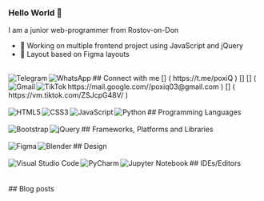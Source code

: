### Hello World 👋 
I am a junior web-programmer from Rostov-on-Don 
- 🔭 Working on multiple frontend project using JavaScript and jQuery
- 🌱 Layout based on Figma layouts 
<br>
## Connect with me
[<img align = "left" alt = "Telegram" src = "https://img.shields.io/badge/Telegram-2CA5E0?style=for-the-badge&logo=telegram&logoColor=white" />] ( https://t.me/poxiQ )
[<img align = "left" alt = "WhatsApp" src = "https://img.shields.io/badge/WhatsApp-25D366?style=for-the-badge&logo=whatsapp&logoColor=white" />]
[<img align = "left" alt = "Gmail" src = "https://img.shields.io/badge/Gmail-D14836?style=for-the-badge&logo=gmail&logoColor=white" />] ( https://mail.google.com//poxiq03@gmail.com )
[<img align = "left" alt = "TikTok" src = "https://img.shields.io/badge/TikTok-%23000000.svg?style=for-the-badge&logo=TikTok&logoColor=white" />] ( https://vm.tiktok.com/ZSJcpG48V/ )
<br> 
<br>
## Programming Languages
<img align = "left" alt = "HTML5" src = "https://img.shields.io/badge/html5-%23E34F26.svg?style=for-the-badge&logo=html5&logoColor=white"/>
<img align = "left" alt = "CSS3" src = "https://img.shields.io/badge/css3-%231572B6.svg?style=for-the-badge&logo=css3&logoColor=white"/>
<img align = "left" alt = "JavaScript" src = "https://img.shields.io/badge/javascript-%23323330.svg?style=for-the-badge&logo=javascript&logoColor=%23F7DF1E"/>
<img align = "left" alt = "Python" src = "https://img.shields.io/badge/python-3670A0?style=for-the-badge&logo=python&logoColor=ffdd54"/>
<br> 
<br>
## Frameworks, Platforms and Libraries
<img align = "left" alt = "Bootstrap" src = "https://img.shields.io/badge/bootstrap-%23563D7C.svg?style=for-the-badge&logo=bootstrap&logoColor=white"/>
<img align = "left" alt = "jQuery" src = "https://img.shields.io/badge/jquery-%230769AD.svg?style=for-the-badge&logo=jquery&logoColor=white"/>
<br> 
<br>
## Design
<img align = "left" alt = "Figma" src = "https://img.shields.io/badge/figma-%23F24E1E.svg?style=for-the-badge&logo=figma&logoColor=white"/>
<img align = "left" alt = "Blender" src = "https://img.shields.io/badge/blender-%23F5792A.svg?style=for-the-badge&logo=blender&logoColor=white"/>
<br> 
<br>
## IDEs/Editors
<img align = "left" alt = "Visual Studio Code" src = "https://img.shields.io/badge/Visual%20Studio%20Code-0078d7.svg?style=for-the-badge&logo=visual-studio-code&logoColor=white"/>
<img align = "left" alt = "PyCharm" src = "https://img.shields.io/badge/pycharm-143?style=for-the-badge&logo=pycharm&logoColor=black&color=black&labelColor=green"/>
<img align = "left" alt = "Jupyter Notebook" src = "https://img.shields.io/badge/jupyter-%23FA0F00.svg?style=for-the-badge&logo=jupyter&logoColor=white"/>
<br> 
<br> 
<br>
## Blog posts
<!-- BLOG-POST-LIST:START -->
 
<!-- BLOG-POST-LIST:END -->
